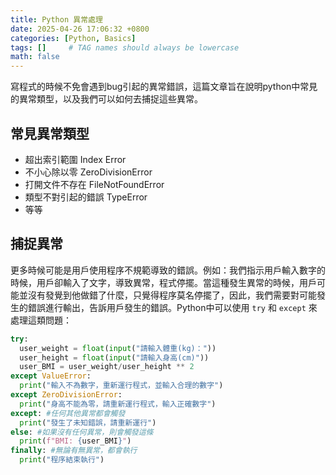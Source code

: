 ```yaml
---
title: Python 異常處理
date: 2025-04-26 17:06:32 +0800
categories: [Python, Basics]
tags: []     # TAG names should always be lowercase
math: false
---
```


寫程式的時候不免會遇到bug引起的異常錯誤，這篇文章旨在說明python中常見的異常類型，以及我們可以如何去捕捉這些異常。

## 常見異常類型

* 超出索引範圍 Index Error
* 不小心除以零 ZeroDivisionError
* 打開文件不存在 FileNotFoundError
* 類型不對引起的錯誤 TypeError
* 等等

## 捕捉異常

更多時候可能是用戶使用程序不規範導致的錯誤。例如：我們指示用戶輸入數字的時候，用戶卻輸入了文字，導致異常，程式停擺。當這種發生異常的時候，用戶可能並沒有發覺到他做錯了什麼，只覺得程序莫名停擺了，因此，我們需要對可能發生的錯誤進行輸出，告訴用戶發生的錯誤。Python中可以使用 `try` 和 `except` 來處理這類問題：

```python
try:
  user_weight = float(input("請輸入體重(kg)："))  
  user_height = float(input("請輸入身高(cm)"))
  user_BMI = user_weight/user_height ** 2
except ValueError:
  print("輸入不為數字，重新運行程式，並輸入合理的數字")
except ZeroDivisionError:
  print("身高不能為零，請重新運行程式，輸入正確數字")
except: #任何其他異常都會觸發
  print("發生了未知錯誤，請重新運行")
else: #如果沒有任何異常，則會觸發這條
  print(f"BMI: {user_BMI}")
finally: #無論有無異常，都會執行
  print("程序結束執行")
```
